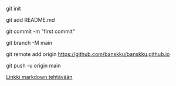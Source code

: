 git init

git add README.md

git commit -m "first commit"

git branch -M main

git remote add origin https://github.com/banskku/banskku.github.io

git push -u origin main

[Linkki markdown tehtävään](https://banskku.github.io/)

